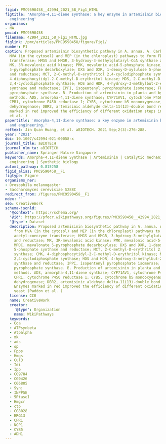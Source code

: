 ```yaml
---
figid: PMC9590458__42994_2021_58_Fig1_HTML
figtitle: 'Amorpha-4,11-diene synthase: a key enzyme in artemisinin biosynthesis and
  engineering'
organisms:
- NA
pmcid: PMC9590458
filename: 42994_2021_58_Fig1_HTML.jpg
figlink: /pmc/articles/PMC9590458/figure/Fig1/
number: F1
caption: Proposed artemisinin biosynthetic pathway in A. annua. A. Carbon flow from
  MVA (in the cytosol) and MEP (in the chloroplast) pathways to form FDP. AACT, acetyl-coenzyme
  transferase; HMGS and HMGR, 3-hydroxy-3-methylglutaryl-CoA synthase and reductase;
  MK, 3R-mevalonic acid kinase; PMK, mevalonic acid-5-phosphate kinase; MPDC, mevalonate
  5-pyrophosphate decarboxylase; DXS and DXR, 1-deoxy-D-xylulose 5-phosphate synthase
  and reductase; MCT, 2-C-methyl-D-erythritol 2,4-cyclodiphosphate synthase; CMK,
  4-diphosphocytidyl-2-C-methyl-D-erythritol kinase; MDS, 2-C-methyl-D-erythritol
  2,4-cyclodiphosphate synthase; HDS and HDR, 4-hydroxy-3-methylbut-2-enyl pyrophosphate
  synthase and reductase; IPPI, isopentenyl pyrophosphate isomerase; FPPS, farnesyl
  pyrophosphate synthase. B. Production of artemisinin in planta and by biological
  methods. ADS, armorpha-4,11-diene synthase; CYP71AV1, cytochrome P450 monooxygenase;
  CPR1, cytochrome P450 reductase 1; CYB5, cytochrome b5 monooxygenase; ALDH1, aldehyde
  dehydrogenase; DBR2, artemisinic aldehyde delta-11(13)-double bond reductase. Enzymes
  marked in red improved the efficiency of different oxidation steps in yeast (Paddon
  et al. )
papertitle: 'Amorpha-4,11-diene synthase: a key enzyme in artemisinin biosynthesis
  and engineering.'
reftext: Jin Quan Huang, et al. aBIOTECH. 2021 Sep;2(3):276-288.
year: '2021'
doi: 10.1007/s42994-021-00058-x
journal_title: aBIOTECH
journal_nlm_ta: aBIOTECH
publisher_name: Springer Nature Singapore
keywords: Amorpha-4,11-diene Synthase | Artemisinin | Catalytic mechanism | Metabolic
  engineering | Synthetic biology
automl_pathway: 0.815258
figid_alias: PMC9590458__F1
figtype: Figure
organisms_ner:
- Drosophila melanogaster
- Saccharomyces cerevisiae S288C
redirect_from: /figures/PMC9590458__F1
ndex: ''
seo: CreativeWork
schema-jsonld:
  '@context': https://schema.org/
  '@id': https://pfocr.wikipathways.org/figures/PMC9590458__42994_2021_58_Fig1_HTML.html
  '@type': Dataset
  description: Proposed artemisinin biosynthetic pathway in A. annua. A. Carbon flow
    from MVA (in the cytosol) and MEP (in the chloroplast) pathways to form FDP. AACT,
    acetyl-coenzyme transferase; HMGS and HMGR, 3-hydroxy-3-methylglutaryl-CoA synthase
    and reductase; MK, 3R-mevalonic acid kinase; PMK, mevalonic acid-5-phosphate kinase;
    MPDC, mevalonate 5-pyrophosphate decarboxylase; DXS and DXR, 1-deoxy-D-xylulose
    5-phosphate synthase and reductase; MCT, 2-C-methyl-D-erythritol 2,4-cyclodiphosphate
    synthase; CMK, 4-diphosphocytidyl-2-C-methyl-D-erythritol kinase; MDS, 2-C-methyl-D-erythritol
    2,4-cyclodiphosphate synthase; HDS and HDR, 4-hydroxy-3-methylbut-2-enyl pyrophosphate
    synthase and reductase; IPPI, isopentenyl pyrophosphate isomerase; FPPS, farnesyl
    pyrophosphate synthase. B. Production of artemisinin in planta and by biological
    methods. ADS, armorpha-4,11-diene synthase; CYP71AV1, cytochrome P450 monooxygenase;
    CPR1, cytochrome P450 reductase 1; CYB5, cytochrome b5 monooxygenase; ALDH1, aldehyde
    dehydrogenase; DBR2, artemisinic aldehyde delta-11(13)-double bond reductase.
    Enzymes marked in red improved the efficiency of different oxidation steps in
    yeast (Paddon et al. )
  license: CC0
  name: CreativeWork
  creator:
    '@type': Organization
    name: WikiPathways
  keywords:
  - Coa
  - ATPsynbeta
  - Atpalpha
  - mk
  - ads
  - op
  - Fpps
  - Hmgs
  - Cul3
  - Idi
  - Ipp
  - CG9784
  - CG9426
  - CG6805
  - Synj
  - INPP5E
  - 5PtaseI
  - Hmgcr
  - ctp
  - CG8028
  - ERG13
  - CPR1
  - NCP1
  - CYB5
  - ADH1
---
```

